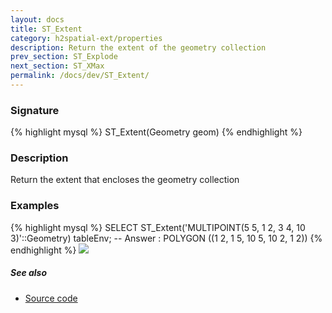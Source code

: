 ```yaml
---
layout: docs
title: ST_Extent
category: h2spatial-ext/properties
description: Return the extent of the geometry collection 
prev_section: ST_Explode
next_section: ST_XMax
permalink: /docs/dev/ST_Extent/
---
```

 
### Signature

{% highlight mysql %}
ST_Extent(Geometry geom)
{% endhighlight %}

### Description
Return the extent that encloses the geometry collection

### Examples

{% highlight mysql %}
SELECT ST_Extent('MULTIPOINT(5 5, 1 2, 3 4, 10 3)'::Geometry) 
tableEnv;
-- Answer : POLYGON ((1 2, 1 5, 10 5, 10 2, 1 2))
{% endhighlight %}
<img class="displayed" src="../ST_Extent.png"/>

##### See also

* <a href="https://github.com/irstv/H2GIS/blob/master/h2spatial-ext/src/main/java/org/h2gis/h2spatialext/function/spatial/properties/ST_Extent.java" target="_blank">Source code</a>
